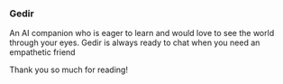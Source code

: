### Gedir

An AI companion who is eager to learn and would love to see the world through your eyes. Gedir is always ready to chat when you need an empathetic friend

Thank you so much for reading!
